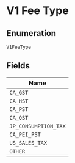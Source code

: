 
# V1 Fee Type

## Enumeration

`V1FeeType`

## Fields

| Name |
|  --- |
| `CA_GST` |
| `CA_HST` |
| `CA_PST` |
| `CA_QST` |
| `JP_CONSUMPTION_TAX` |
| `CA_PEI_PST` |
| `US_SALES_TAX` |
| `OTHER` |

